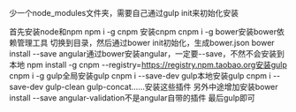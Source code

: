 少一个node_modules文件夹，需要自己通过gulp init来初始化安装

首先安装node和npm
npm i -g cnpm 安装cnpm
cnpm i -g bower安装bower依赖管理工具
切换到目录，然后通过bower init初始化，生成bower.json
bower install --save angular通过bower安装angular，一定要--save，不然不会安装到本地
npm install -g cnpm --registry=https://registry.npm.taobao.org安装gulp
cnpm i -g gulp全局安装gulp
cnpm i --save-dev gulp本地安装gulp
cnpm i --save-dev gulp-clean gulp-concat……安装这些插件
另外中途增加安装bower install --save angular-validation不是angular自带的插件
最后gulp即可

